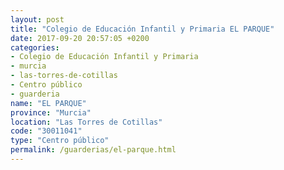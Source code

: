 ```yaml
---
layout: post
title: "Colegio de Educación Infantil y Primaria EL PARQUE"
date: 2017-09-20 20:57:05 +0200
categories:
- Colegio de Educación Infantil y Primaria
- murcia
- las-torres-de-cotillas
- Centro público
- guarderia
name: "EL PARQUE"
province: "Murcia"
location: "Las Torres de Cotillas"
code: "30011041"
type: "Centro público"
permalink: /guarderias/el-parque.html
---
```

